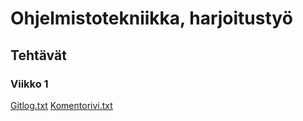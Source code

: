 # Ohjelmistotekniikka, harjoitustyö
## Tehtävät
### Viikko 1

[Gitlog.txt](https://github.com/Jiisala/ot_harjoitustyo/blob/main/laskarit/viikko1/gitlog.txt)
[Komentorivi.txt](https://github.com/Jiisala/ot_harjoitustyo/blob/main/laskarit/viikko1/komentorivi.txt)


